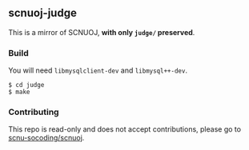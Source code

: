 ## scnuoj-judge

This is a mirror of SCNUOJ, **with only `judge/` preserved**.

### Build

You will need `libmysqlclient-dev` and `libmysql++-dev`.

```
$ cd judge
$ make
```

### Contributing

This repo is read-only and does not accept contributions, please go to [scnu-socoding/scnuoj](https://github.com/scnu-socoding/scnuoj).
